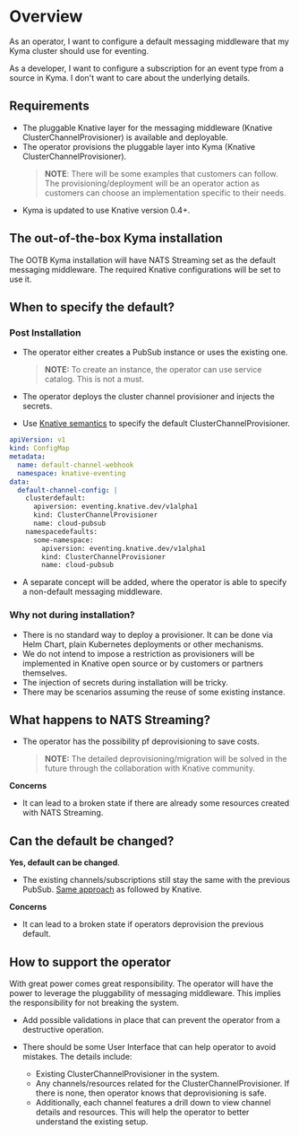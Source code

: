 # Overview

As an operator, I want to configure a default messaging middleware that my Kyma cluster should use for eventing.

As a developer, I want to configure a subscription for an event type from a source in Kyma. I don't want to care about the underlying details.

## Requirements

* The pluggable Knative layer for the messaging middleware (Knative ClusterChannelProvisioner) is available and deployable.
* The operator provisions the pluggable layer into Kyma (Knative ClusterChannelProvisioner).
  > **NOTE**: There will be some examples that customers can follow. The provisioning/deployment will be an operator action as customers can choose an implementation specific to their needs.
* Kyma is updated to use Knative version 0.4+.

## The out-of-the-box Kyma installation

The OOTB Kyma installation will have NATS Streaming set as the default messaging middleware. The required Knative configurations will be set to use it.

## When to specify the default?

### Post Installation

* The operator either creates a PubSub instance or uses the existing one.

  >**NOTE:** To create an instance, the operator can use service catalog. This is not a must.

* The operator deploys the cluster channel provisioner and injects the secrets.

* Use [Knative semantics](https://github.com/knative/docs/blob/master/docs/eventing/channels/default-channels.md#setting-the-default-channel-configuration) to specify the default ClusterChannelProvisioner.

```yaml
apiVersion: v1
kind: ConfigMap
metadata:
  name: default-channel-webhook
  namespace: knative-eventing
data:
  default-channel-config: |
    clusterdefault:
      apiversion: eventing.knative.dev/v1alpha1
      kind: ClusterChannelProvisioner
      name: cloud-pubsub
    namespacedefaults:
      some-namespace:
        apiversion: eventing.knative.dev/v1alpha1
        kind: ClusterChannelProvisioner
        name: cloud-pubsub
```

  * A separate concept will be added, where the operator is able to specify a non-default messaging middleware.

### Why not during installation?

* There is no standard way to deploy a provisioner. It can be done via Helm Chart, plain Kubernetes deployments or other mechanisms. 
 * We do not intend to impose a restriction as provisioners will be implemented in Knative open source or by customers or partners themselves.
* The injection of secrets during installation will be tricky.
* There may be scenarios assuming the reuse of some existing instance.

## What happens to NATS Streaming?

* The operator has the possibility pf deprovisioning to save costs. 
  >**NOTE:** The detailed deprovisioning/migration will be solved in the future through the collaboration with Knative community.

**Concerns**

* It can lead to a broken state if there are already some resources created with NATS Streaming.

## Can the default be changed?

**Yes, default can be changed**.

* The existing channels/subscriptions still stay the same with the previous PubSub. [Same approach](https://github.com/knative/docs/blob/master/docs/eventing/channels/default-channels.md#caveats-1) as followed by Knative.

**Concerns**

* It can lead to a broken state if operators deprovision the previous default.

## How to support the operator

With great power comes great responsibility. The operator will have the power to leverage the pluggability of messaging middleware. This implies the responsibility for not breaking the system.

* Add possible validations in place that can prevent the operator from a destructive operation.

* There should be some User Interface that can help operator to avoid mistakes. The details include:
  * Existing ClusterChannelProvisioner in the system.
  * Any channels/resources related for the ClusterChannelProvisioner. If there is none, then operator knows that deprovisioning is safe.
  * Additionally, each channel features a drill down to view channel details and resources. This will help the operator to better understand the existing setup.
